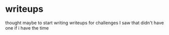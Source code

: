 # writeups
thought maybe to start writing writeups for challenges I saw that didn't have one if i have the time
